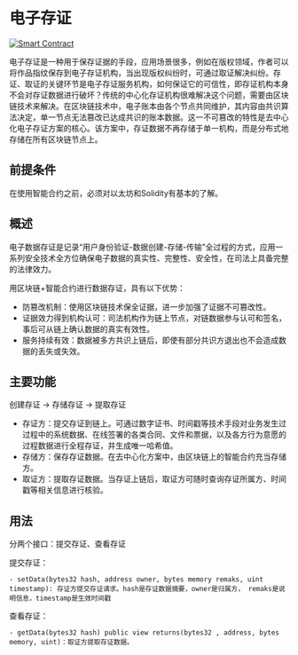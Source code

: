 # 电子存证

[![Smart Contract](https://badgen.net/badge/smart-contract/Solidity/orange)](https://soliditylang.org/) 

电子存证是一种用于保存证据的手段，应用场景很多，例如在版权领域，作者可以将作品指纹保存到电子存证机构，当出现版权纠纷时，可通过取证解决纠纷。存证、取证的关键环节是电子存证服务机构，如何保证它的可信性，即存证机构本身不会对存证数据进行破坏？传统的中心化存证机构很难解决这个问题，需要由区块链技术来解决。在区块链技术中，电子账本由各个节点共同维护，其内容由共识算法决定，单一节点无法篡改已达成共识的账本数据。这一不可篡改的特性是去中心化电子存证方案的核心。该方案中，存证数据不再存储于单一机构，而是分布式地存储在所有区块链节点上。

## 前提条件

在使用智能合约之前，必须对以太坊和Solidity有基本的了解。

## 概述

电子数据存证是记录“用户身份验证-数据创建-存储-传输”全过程的方式，应用一系列安全技术全方位确保电子数据的真实性、完整性、安全性，在司法上具备完整的法律效力。

用区块链+智能合约进行数据存证，具有以下优势：

- 防篡改机制：使用区块链技术保全证据，进一步加强了证据不可篡改性。
- 证据效力得到机构认可：司法机构作为链上节点，对链数据参与认可和签名，事后可从链上确认数据的真实有效性。
- 服务持续有效：数据被多方共识上链后，即使有部分共识方退出也不会造成数据的丢失或失效。


## 主要功能

创建存证 -> 存储存证 -> 提取存证

- 存证方：提交存证到链上。可通过数字证书、时间戳等技术手段对业务发生过过程中的系统数据、在线签署的各类合同、文件和票据，以及各方行为意愿的过程数据进行全程存证，并生成唯一哈希值。
- 存储方：保存存证数据。在去中心化方案中，由区块链上的智能合约充当存储方。
- 取证方：提取存证数据。当存证上链后，取证方可随时查询存证所属方、时间戳等相关信息进行核验。

## 用法

分两个接口：提交存证、查看存证

提交存证：

    - setData(bytes32 hash, address owner, bytes memory remaks, uint timestamp): 存证方提交存证请求。hash是存证数据摘要，owner是归属方， remaks是说明信息，timestamp是生效时间戳
        
查看存证：
    
    - getData(bytes32 hash) public view returns(bytes32 , address, bytes memory, uint)：取证方提取存证数据。 



